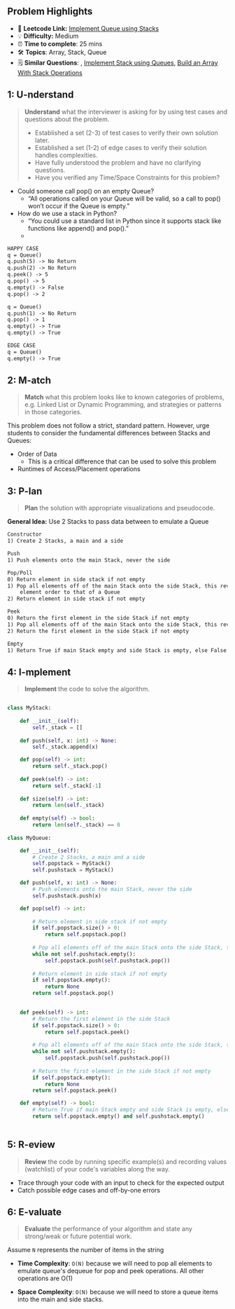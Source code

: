 ## Problem Highlights

* 🔗 **Leetcode Link:** [Implement Queue using Stacks](https://leetcode.com/problems/implement-queue-using-stacks/)
* 💡 **Difficulty:** Medium
* ⏰ **Time to complete**: 25 mins
* 🛠️ **Topics**: Array, Stack, Queue
* 🗒️ **Similar Questions**: , [Implement Stack using Queues](https://leetcode.com/problems/implement-stack-using-queues/), [Build an Array With Stack Operations](https://leetcode.com/problems/build-an-array-with-stack-operations/)
## 1: U-nderstand
 
> **Understand** what the interviewer is asking for by using test cases and questions about the problem.
> 
> - Established a set (2-3) of test cases to verify their own solution later.
> - Established a set (1-2) of edge cases to verify their solution handles complexities.
> - Have fully understood the problem and have no clarifying questions.
> - Have you verified any Time/Space Constraints for this problem?

- Could someone call pop() on an empty Queue?
    - “All operations called on your Queue will be valid, so a call to pop() won’t occur if the Queue is empty.”
- How do we use a stack in Python?
    - “You could use a standard list in Python since it supports stack like functions like append() and pop().”
    - 
```markdown
HAPPY CASE
q = Queue()
q.push(5) -> No Return
q.push(2) -> No Return
q.peek() -> 5
q.pop() -> 5
q.empty() -> False
q.pop() -> 2

q = Queue()
q.push(1) -> No Return
q.pop() -> 1
q.empty() -> True
q.empty() -> True

EDGE CASE
q = Queue()
q.empty() -> True
```   
    
## 2: M-atch

<!-- See https://docs.google.com/document/d/1hYT1hoOJ6pFIt8A5q-PIZmYP7pB4WqlzyUJgFx9x2mY/edit#heading=h.ya2de4n4zsds for list of algorithms based on question type-->

> **Match** what this problem looks like to known categories of problems, e.g. Linked List or Dynamic Programming, and strategies or patterns in those categories.

This problem does not follow a strict, standard pattern. However, urge students to consider the fundamental differences between Stacks and Queues:

- Order of Data
  - This is a critical difference that can be used to solve this problem
- Runtimes of Access/Placement operations

## 3: P-lan

> **Plan** the solution with appropriate visualizations and pseudocode.

**General Idea:** Use 2 Stacks to pass data between to emulate a Queue

```markdown
Constructor
1) Create 2 Stacks, a main and a side

Push
1) Push elements onto the main Stack, never the side

Pop/Poll
0) Return element in side stack if not empty
1) Pop all elements off of the main Stack onto the side Stack, this reverses
    element order to that of a Queue
2) Return element in side stack if not empty

Peek
0) Return the first element in the side Stack if not empty
1) Pop all elements off of the main Stack onto the side Stack, this reverse element order to that of a Queue
2) Return the first element in the side Stack if not empty

Empty
1) Return True if main Stack empty and side Stack is empty, else False
```

## 4: I-mplement

> **Implement** the code to solve the algorithm.

```python

class MyStack:
    
    def __init__(self):
        self._stack = []
    
    def push(self, x: int) -> None:
        self._stack.append(x)

    def pop(self) -> int:
        return self._stack.pop()
    
    def peek(self) -> int:
        return self._stack[-1]
    
    def size(self) -> int:
        return len(self._stack)
    
    def empty(self) -> bool:
        return len(self._stack) == 0
    
class MyQueue:

    def __init__(self):
        # Create 2 Stacks, a main and a side
        self.popstack = MyStack()
        self.pushstack = MyStack()

    def push(self, x: int) -> None:
        # Push elements onto the main Stack, never the side
        self.pushstack.push(x)

    def pop(self) -> int:
        
        # Return element in side stack if not empty
        if self.popstack.size() > 0:
            return self.popstack.pop()
        
        # Pop all elements off of the main Stack onto the side Stack, this reverses
        while not self.pushstack.empty():
            self.popstack.push(self.pushstack.pop())
        
        # Return element in side stack if not empty
        if self.popstack.empty():
            return None
        return self.popstack.pop()
        

    def peek(self) -> int:
        # Return the first element in the side Stack
        if self.popstack.size() > 0:
            return self.popstack.peek()
        
        # Pop all elements off of the main Stack onto the side Stack, this reverses element order to that of a Queue
        while not self.pushstack.empty():
            self.popstack.push(self.pushstack.pop())
        
        # Return the first element in the side Stack if not empty
        if self.popstack.empty():
            return None
        return self.popstack.peek()

    def empty(self) -> bool:
        # Return True if main Stack empty and side Stack is empty, else False
        return self.popstack.empty() and self.pushstack.empty()
        

```

## 5: R-eview

> **Review** the code by running specific example(s) and recording values (watchlist) of your code's variables along the way.

- Trace through your code with an input to check for the expected output
- Catch possible edge cases and off-by-one errors

## 6: E-valuate

> **Evaluate** the performance of your algorithm and state any strong/weak or future potential work.

Assume `N` represents the number of items in the string

* **Time Complexity**: `O(N)` because we will need to pop all elements to emulate queue's dequeue for pop and peek operations. All other operations are O(1)

* **Space Complexity**: `O(N)` because we will need to store a queue items into the main and side stacks.